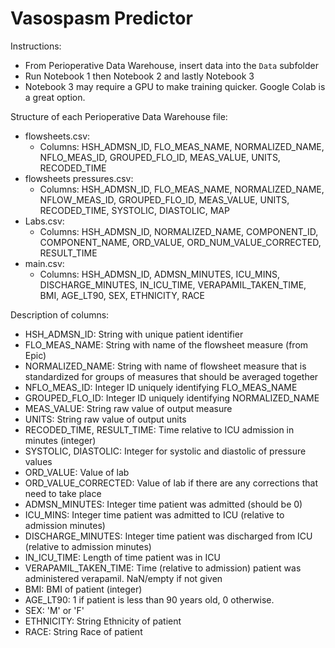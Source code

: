 # Vasospasm Predictor

Instructions:
- From Perioperative Data Warehouse, insert data into the `Data` subfolder
- Run Notebook 1 then Notebook 2 and lastly Notebook 3
- Notebook 3 may require a GPU to make training quicker. Google Colab is a great option. 

Structure of each Perioperative Data Warehouse file:

- flowsheets.csv:
    * Columns:  HSH_ADMSN_ID, FLO_MEAS_NAME, NORMALIZED_NAME, NFLO_MEAS_ID, GROUPED_FLO_ID, MEAS_VALUE, UNITS, RECODED_TIME
- flowsheets pressures.csv:
    * Columns: HSH_ADMSN_ID, FLO_MEAS_NAME, NORMALIZED_NAME, NFLOW_MEAS_ID, GROUPED_FLO_ID, MEAS_VALUE, UNITS, RECODED_TIME, SYSTOLIC, DIASTOLIC, MAP
- Labs.csv:
    * Columns:  HSH_ADMSN_ID, NORMALIZED_NAME, COMPONENT_ID, COMPONENT_NAME, ORD_VALUE, ORD_NUM_VALUE_CORRECTED, RESULT_TIME
- main.csv:
    * Columns: HSH_ADMSN_ID, ADMSN_MINUTES, ICU_MINS, DISCHARGE_MINUTES, IN_ICU_TIME, VERAPAMIL_TAKEN_TIME, BMI, AGE_LT90, SEX, ETHNICITY, RACE

Description of columns:
- HSH_ADMSN_ID: String with unique patient identifier
- FLO_MEAS_NAME: String with name of the flowsheet measure (from Epic)
- NORMALIZED_NAME: String with name of flowsheet measure that is standardized for groups of measures that should be averaged together
- NFLO_MEAS_ID: Integer ID uniquely identifying FLO_MEAS_NAME
- GROUPED_FLO_ID: Integer ID uniquely identifying NORMALIZED_NAME
- MEAS_VALUE: String raw value of output measure
- UNITS: String raw value of output units
- RECODED_TIME, RESULT_TIME: Time relative to ICU admission in minutes (integer)
- SYSTOLIC, DIASTOLIC: Integer for systolic and diastolic of pressure values
- ORD_VALUE: Value of lab
- ORD_VALUE_CORRECTED: Value of lab if there are any corrections that need to take place
- ADMSN_MINUTES: Integer time patient was admitted (should be 0)
- ICU_MINS: Integer time patient was admitted to ICU (relative to admission minutes)
- DISCHARGE_MINUTES: Integer time patient was discharged from ICU (relative to admission minutes)
- IN_ICU_TIME: Length of time patient was in ICU
- VERAPAMIL_TAKEN_TIME: Time (relative to admission) patient was administered verapamil. NaN/empty if not given
- BMI: BMI of patient (integer)
- AGE_LT90: 1 if patient is less than 90 years old, 0 otherwise.
- SEX: 'M' or 'F'
- ETHNICITY: String Ethnicity of patient
- RACE: String Race of patient